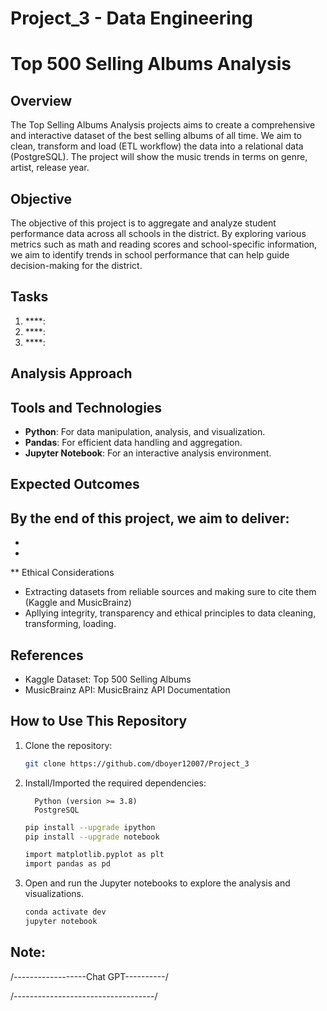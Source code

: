 # Project_3 - Data Engineering

# Top 500 Selling Albums Analysis

## Overview
The Top Selling Albums Analysis projects aims to create a comprehensive and interactive dataset of the best selling albums of all time. We aim to clean, transform and load (ETL workflow) the data into a relational data (PostgreSQL). The project will show the music trends in terms on genre, artist, release year.

## Objective
The objective of this project is to aggregate and analyze student performance data across all schools in the district. By exploring various metrics such as math and reading scores and school-specific information, we aim to identify trends in school performance that can help guide decision-making for the district.


## Tasks
1. ****: 
2. ****:
3. ****: 

## Analysis Approach

  
## Tools and Technologies
- **Python**: For data manipulation, analysis, and visualization.
- **Pandas**: For efficient data handling and aggregation.
- **Jupyter Notebook**: For an interactive analysis environment.

## Expected Outcomes
By the end of this project, we aim to deliver:
- 
- 
- 
** Ethical Considerations
- Extracting datasets from reliable sources and making sure to cite them (Kaggle and MusicBrainz)
- Apllying integrity, transparency and ethical principles to data cleaning, transforming, loading.

## References
- Kaggle Dataset: Top 500 Selling Albums
- MusicBrainz API: MusicBrainz API Documentation


## How to Use This Repository
1. Clone the repository:
    ```bash
    git clone https://github.com/dboyer12007/Project_3
    
    ```
2. Install/Imported the required dependencies:
   ```
     Python (version >= 3.8)
     PostgreSQL
   ```
    ```bash
    pip install --upgrade ipython
    pip install --upgrade notebook

    import matplotlib.pyplot as plt
    import pandas as pd
    ```
3. Open and run the Jupyter notebooks to explore the analysis and visualizations.
    ```bash
    conda activate dev
    jupyter notebook
    ```

## Note:


/------------------Chat GPT----------/



/-----------------------------------/


